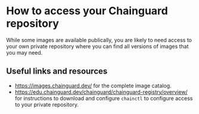 # How to access your Chainguard repository
While some images are available publically, you are likely to need access to your own private repository where you can find all versions of images that you may need.

## Useful links and resources
* https://images.chainguard.dev/ for the complete image catalog.
* https://edu.chainguard.dev/chainguard/chainguard-registry/overview/ for instructions to download and configure `chainctl` to configure access to your private repository.
